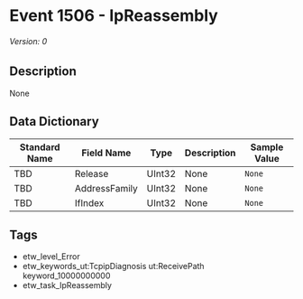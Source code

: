 # Event 1506 - IpReassembly
###### Version: 0

## Description
None

## Data Dictionary
|Standard Name|Field Name|Type|Description|Sample Value|
|---|---|---|---|---|
|TBD|Release|UInt32|None|`None`|
|TBD|AddressFamily|UInt32|None|`None`|
|TBD|IfIndex|UInt32|None|`None`|

## Tags
* etw_level_Error
* etw_keywords_ut:TcpipDiagnosis ut:ReceivePath keyword_10000000000
* etw_task_IpReassembly